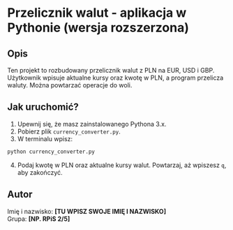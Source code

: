 # Przelicznik walut - aplikacja w Pythonie (wersja rozszerzona)

## Opis
Ten projekt to rozbudowany przelicznik walut z PLN na EUR, USD i GBP. Użytkownik wpisuje aktualne kursy oraz kwotę w PLN, a program przelicza waluty. Można powtarzać operacje do woli.

## Jak uruchomić?

1. Upewnij się, że masz zainstalowanego Pythona 3.x.
2. Pobierz plik `currency_converter.py`.
3. W terminalu wpisz:

```bash
python currency_converter.py
```

4. Podaj kwotę w PLN oraz aktualne kursy walut. Powtarzaj, aż wpiszesz `q`, aby zakończyć.

## Autor
Imię i nazwisko: **[TU WPISZ SWOJE IMIĘ I NAZWISKO]**  
Grupa: **[NP. RPiS 2/5]**
